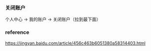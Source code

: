 
### 关闭账户

个人中心 -> 我的账户 -> 关闭账户（拉到最下面）

### reference

https://jingyan.baidu.com/article/456c463b6051380a58314403.html